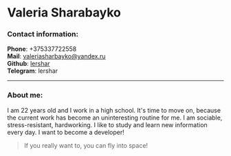 # Valeria Sharabayko
### Contact information:
**Phone**: +375337722558  
**Mail**: valeriasharbayko@yandex.ru  
**Github**: [lershar](https://github.com/lershar)  
**Telegram**: lershar  
***
### About me:
I am 22 years old and I work in a high school. It's time to move on, because the current work has become an uninteresting routine for me. I am sociable, stress-resistant, hardworking. I like to study and learn new information every day. I want to become a developer!
> If you really want to, you can fly into space!